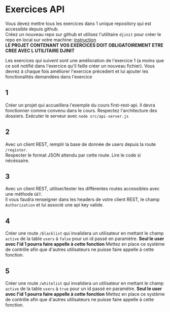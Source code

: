 # Exercices API

Vous devez mettre tous les exercices dans 1 unique repository qui est accessible depuis github.  
Créez un nouveau repo sur github et utilisez l'utilitaire `djinit` pour créer le repo en local sur votre machine: [instruction](https://github.com/AbsoluteVirtueXI/alyra-courses/blob/master/node/1-node-introduction.md#djinit)  
**LE PROJET CONTENANT VOS EXERCICES DOIT OBLIGATOIREMENT ETRE CREE AVEC L UTILITAIRE DJINIT**

Les exercices qui suivent sont une amélioration de l'exercice 1 (a moins que ce soit notifié dans l'exercice qu'il faille créer un nouveau fichier).
Vous devrez à chaque fois améliorer l'exercice précedent et lui ajouter les fonctionalités demandées dans l'exercice

## 1

Créer un projet qui accueillera l'exemple du cours first-rest-api.
Il devra fonctionner comme convenu dans le cours.
Respectez l'architecture des dossiers.
Exécuter le serveur avec `node src/api-server.js`

## 2

Avec un client REST, remplir la base de donnée de users depuis la route `/register`.  
Respecter le format JSON attendu par cette route. Lire le code si nécéssaire.

## 3

Avec un client REST, utiliser/tester les différentes routes accessibles avec une méthode `GET`.  
Il vous faudra renseigner dans les headers de votre client REST, le champ `Authorization` et lui associé une api key valide.

## 4

Créer une route `/blacklist` qui invalidera un utilisateur en mettant le champ `active` de la table `users` à `false` pour un id passé en paramètre.
**Seul le user avec l'id 1 pourra faire appelle à cette fonction**
Mettez en place ce système de contrôle afin que d'autres utilisateurs ne puisse faire appelle à cette fonction.

## 5

Créer une route `/whitelist` qui invalidera un utilisateur en mettant le champ `active` de la table `users` à `true` pour un id passé en paramètre.
**Seul le user avec l'id 1 pourra faire appelle à cette fonction**
Mettez en place ce système de contrôle afin que d'autres utilisateurs ne puisse faire appelle à cette fonction.
